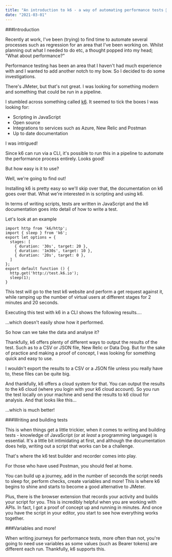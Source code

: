 ```yaml
---
title: "An introduction to k6 - a way of automating performance tests 🧪"
date: "2021-03-01"
---
```


###Introduction

Recently at work, I've been (trying) to find time to automate several processes such as regression for an area that I've been working on. Whilst planning out what I needed to do etc, a thought popped into my head; "What about performance?"

Performance testing has been an area that I haven't had much experience with and I wanted to add another notch to my bow. So I decided to do some investigations.

There's JMeter, but that's not great. I was looking for something modern and something that could be run in a pipeline.

I stumbled across something called [k6](https://k6.io/). It seemed to tick the boxes I was looking for:
* Scripting in JavaScript
* Open source
* Integrations to services such as Azure, New Relic and Postman
* Up to date documentation

I was intrigued!

Since k6 can run via a CLI, it's possible to run this in a pipeline to automate the performance process entirely. Looks good!

But how easy is it to use?

Well, we're going to find out!

Installing k6 is pretty easy so we'll skip over that, the documentation on k6 goes over that. What we're interested in is scripting and using k6.

In terms of writing scripts, tests are written in JavaScript and the k6 documentation goes into detail of how to write a test.

Let's look at an example

```
import http from 'k6/http';
import { sleep } from 'k6';
export let options = {
  stages: [
    { duration: '30s', target: 20 },
    { duration: '1m30s', target: 10 },
    { duration: '20s', target: 0 },
  ]
};
export default function () {
  http.get('http://test.k6.io');
  sleep(1);
}
```

This test will go to the test k6 website and perform a get request against it, while ramping up the number of virtual users at different stages for 2 minutes and 20 seconds.

Executing this test with k6 in a CLI shows the following results....


...which doesn't easily show how it performed.

So how can we take the data and analyse it?

Thankfully, k6 offers plenty of different ways to output the results of the test. Such as to a CSV or JSON file, New Relic or Data Dog. But for the sake of practice and making a proof of concept, I was looking for something quick and easy to use.

I wouldn't export the results to a CSV or a JSON file unless you really have to, these files can be quite big.

And thankfully, k6 offers a cloud system for that. You can output the results to the k6 cloud (where you login with your k6 cloud account). So you run the test locally on your machine and send the results to k6 cloud for analysis. And that looks like this...


...which is much better!

###Writing and building tests

This is when things get a little trickier, when it comes to writing and building tests - knowledge of JavaScript (or at _least_ a programming language) is essential. It's a little bit intimidating at first, and although the documentation does help, writing out a script that works can be a challenge.

That's where the k6 test builder and recorder comes into play.

For those who have used Postman, you should feel at home.

You can build up a journey, add in the number of seconds the script needs to sleep for, perform checks, create variables and more! This is where k6 begins to shine and starts to become a good alternative to JMeter.

Plus, there is the browser extension that records your activity and builds your script for you. This is incredibly helpful when you are working with APIs. In fact, I got a proof of concept up and running in minutes. And once you have the script in your editor, you start to see how everything works together.

###Variables and more!

When writing journeys for performance tests, more often than not, you're going to need use variables as some values (such as Bearer tokens) are different each run. Thankfully, k6 supports this.